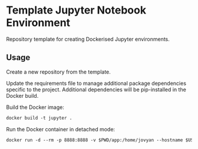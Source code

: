 # Template Jupyter Notebook Environment

Repository template for creating Dockerised Jupyter environments.

## Usage

Create a new repository from the template.

Update the requirements file to manage additional package dependencies specific to the project.
Additional dependencies will be pip-installed in the Docker build.

Build the Docker image:

```dockerfile
docker build -t jupyter .
```

Run the Docker container in detached mode:

```dockerfile
docker run -d --rm -p 8888:8888 -v $PWD/app:/home/jovyan --hostname $USER jupyter
```
